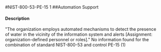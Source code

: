 #NIST-800-53-PE-15 1
##Automation Support
#### Description
"The organization employs automated mechanisms to detect the presence of water in the vicinity of the information system and alerts [Assignment: organization-defined personnel or roles]."
No information found for the combination of standard NIST-800-53 and control PE-15 (1)
